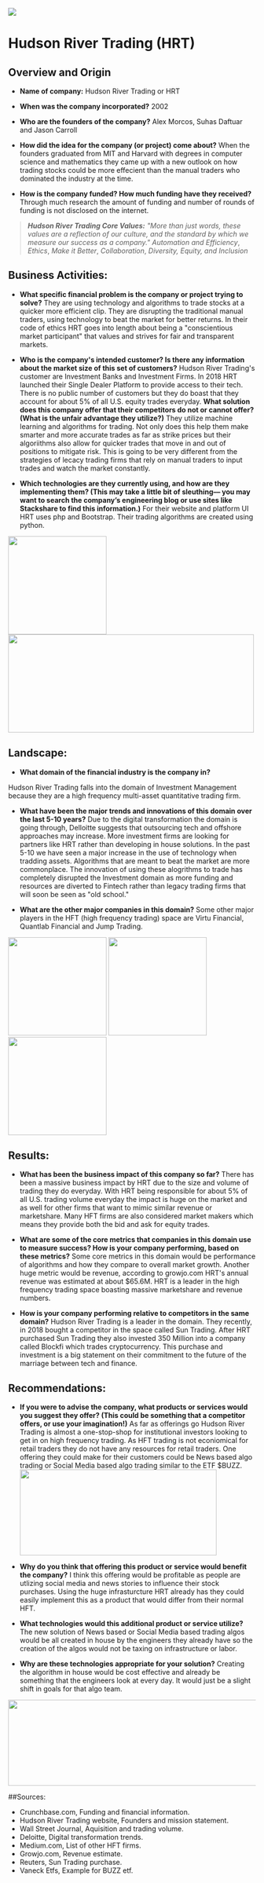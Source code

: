 ![](https://www.usenix.org/sites/default/files/sponsor_images/hrt_name_600x240.png)
# Hudson River Trading (HRT)


## Overview and Origin

* **Name of company:** 
Hudson River Trading or HRT
* **When was the company incorporated?**
2002

* **Who are the founders of the company?**
Alex Morcos, Suhas Daftuar and Jason Carroll

* **How did the idea for the company (or project) come about?**
When the founders graduated from MIT and Harvard with degrees in computer science and mathematics they came up with a new outlook on how trading stocks could be more effecient than the manual traders who dominated the industry at the time. 

* **How is the company funded? How much funding have they received?**
Through much research the amount of funding and number of rounds of funding is not disclosed on the internet.

>***Hudson River Trading Core Values:***
>_"More than just words, these values are a reflection of our culture, and the standard by which we measure our success as a company."_
> _Automation and Efficiency_,
>_Ethics_,
>_Make it Better_,
>_Collaboration_,
>_Diversity, Equity, and Inclusion_


## Business Activities:

* **What specific financial problem is the company or project trying to solve?**
They are using technology and algorithms to trade stocks at a quicker more efficient clip. They are disrupting the traditional manual traders, using technology to beat the market for better returns. In their code of ethics HRT goes into length about being a "conscientious market participant" that values and strives for fair and transparent markets. 

* **Who is the company's intended customer?  Is there any information about the market size of this set of customers?**
Hudson River Trading's customer are Investment Banks and Investment Firms. In 2018 HRT launched their Single Dealer Platform to provide access to their tech. There is no public number of customers but they do boast that they account for about 5% of all U.S. equity trades everyday. 
**What solution does this company offer that their competitors do not or cannot offer? (What is the unfair advantage they utilize?)**
They utilize machine learning and algorithms for trading. Not only does this help them make smarter and more accurate trades as far as strike prices but their algoriithms also allow for quicker trades that move in and out of positions to mitigate risk. This is going to be very different from the strategies of lecacy trading firms that rely on manual traders to input trades and watch the market constantly. 

* **Which technologies are they currently using, and how are they implementing them? (This may take a little bit of sleuthing–– you may want to search the company’s engineering blog or use sites like Stackshare to find this information.)**
For their website and platform UI HRT uses php and Bootstrap. Their trading algorithms are created using python. 

<img src="https://i.pinimg.com/originals/c1/78/5d/c1785d50a929254419fa4aad0560b058.png" width="200" height="200" /> <img src="https://www.python.org/static/community_logos/python-logo-master-v3-TM-flattened.png" width="500" height="200" />

## Landscape:

* **What domain of the financial industry is the company in?**

Hudson River Trading falls into the domain of Investment Management because they are a high frequency multi-asset quantitative trading firm. 

* **What have been the major trends and innovations of this domain over the last 5-10 years?**
Due to the digital transformation the domain is going through, Delloitte suggests that outsourcing tech and offshore approaches may increase. More investment firms are looking for partners like HRT rather than developing in house solutions. In the past 5-10 we have seen a major increase in the use of technology when tradding assets. Algorithms that are meant to beat the market are more commonplace. The innovation of using these alogrithms to trade has completely disrupted the Investment domain as more funding and resources are diverted to Fintech rather than legacy trading firms that will soon be seen as "old school."

* **What are the other major companies in this domain?**
Some other major players in the HFT (high frequency trading) space are Virtu Financial, Quantlab Financial and Jump Trading. 



<img src="https://res-1.cloudinary.com/crunchbase-production/image/upload/c_lpad,h_256,w_256,f_auto,q_auto:eco/r1ver1fffndbt34rdohw" width="200" height="200" /> <img src="https://media-exp1.licdn.com/dms/image/C560BAQFGwjHjLBjrNA/company-logo_200_200/0/1519865257931?e=2159024400&v=beta&t=X1RrvEjGgGjEA34hHFC1GUnJezAB2LVfpOeeAaY402k" width="200" height="200" /> <img src="https://encrypted-tbn0.gstatic.com/images?q=tbn:ANd9GcQ01R2MNJrhk7axHNI-XzBHtvthWI9a-X4WbA&usqp=CAU" width="200" height="200" /> 


## Results:

* **What has been the business impact of this company so far?**
There has been a massive business impact by HRT due to the size and volume of trading they do everyday. With HRT being responsible for about 5% of all U.S. trading volume everyday the impact is huge on the market and as well for other firms that want to mimic similar revenue or marketshare. Many HFT firms are also considered market makers which means they provide both the bid and ask for equity trades. 

* **What are some of the core metrics that companies in this domain use to measure success? How is your company performing, based on these metrics?**
Some core metrics in this domain would be performance of algorithms and how they compare to overall market growth. Another huge metric would be revenue, according to growjo.com HRT's annual revenue was estimated at about $65.6M. HRT is a leader in the high frequency trading space boasting massive marketshare and revenue numbers. 

* **How is your company performing relative to competitors in the same domain?**
Hudson River Trading is a leader in the domain. They recently, in 2018 bought a competitor in the space called Sun Trading. After HRT purchased Sun Trading they also invested 350 Million into a company called Blockfi which trades cryptocurrency. This purchase and investment is a big statement on their commitment to the future of the marriage between tech and finance. 

## Recommendations:

* **If you were to advise the company, what products or services would you suggest they offer? (This could be something that a competitor offers, or use your imagination!)**
As far as offerings go Hudson River Trading is almost a one-stop-shop for institutional investors looking to get in on high frequency trading. As HFT trading is not econiomical for retail traders they do not have any resources for retail traders. One offering they could make for their customers could be News based algo trading or Social Media based algo trading similar to the ETF $BUZZ. 
            <img src="https://ml.globenewswire.com/Resource/Download/7adbc895-09e4-4e3c-bc95-977c60c39e70?size=2" width="400" height="175" />

* **Why do you think that offering this product or service would benefit the company?**
I think this offering would be profitable as people are utlizing social media and news stories to influence their stock purchases. Using the huge infrasturcture HRT already has they could easily implement this as a product that would differ from their normal HFT. 

* **What technologies would this additional product or service utilize?**
The new solution of News based or Social Media based trading algos would be all created in house by the engineers they already have so the creation of the algos would not be taxing on infrastructure or labor. 

* **Why are these technologies appropriate for your solution?**
Creating the algorithm in house would be cost effective and already be something that the engineers look at every day. It would just be a slight shift in goals for that algo team. 
<img src="https://www.usenix.org/sites/default/files/sponsor_images/hrt_name_600x240.png" width="700" height="175" />

##Sources:
- Crunchbase.com, Funding and financial information.
- Hudson River Trading website, Founders and mission statement. 
- Wall Street Journal, Aquisition and trading volume.
- Deloitte, Digital transformation trends. 
- Medium.com, List of other HFT firms. 
- Growjo.com, Revenue estimate.
- Reuters, Sun Trading purchase. 
- Vaneck Etfs, Example for BUZZ etf.